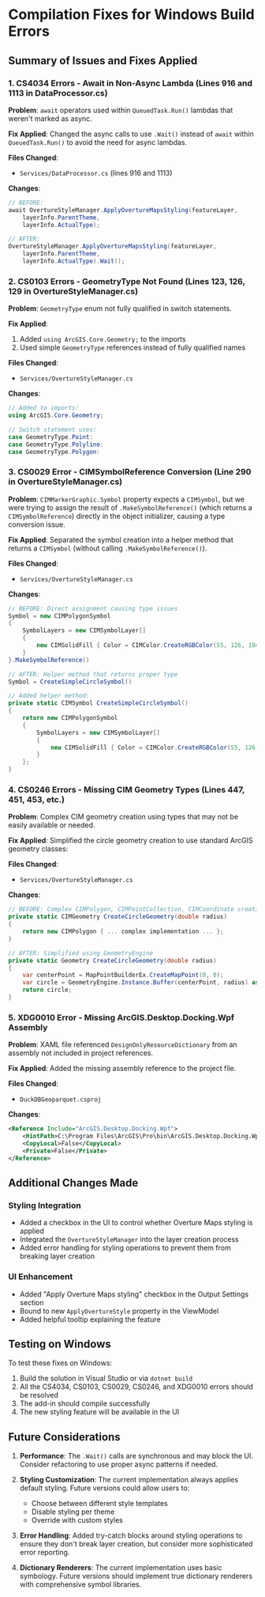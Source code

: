 # Compilation Fixes for Windows Build Errors

## Summary of Issues and Fixes Applied

### 1. CS4034 Errors - Await in Non-Async Lambda (Lines 916 and 1113 in DataProcessor.cs)

**Problem**: `await` operators used within `QueuedTask.Run()` lambdas that weren't marked as async.

**Fix Applied**: Changed the async calls to use `.Wait()` instead of `await` within `QueuedTask.Run()` to avoid the need for async lambdas.

**Files Changed**:
- `Services/DataProcessor.cs` (lines 916 and 1113)

**Changes**:
```csharp
// BEFORE:
await OvertureStyleManager.ApplyOvertureMapsStyling(featureLayer, 
    layerInfo.ParentTheme, 
    layerInfo.ActualType);

// AFTER:
OvertureStyleManager.ApplyOvertureMapsStyling(featureLayer, 
    layerInfo.ParentTheme, 
    layerInfo.ActualType).Wait();
```

### 2. CS0103 Errors - GeometryType Not Found (Lines 123, 126, 129 in OvertureStyleManager.cs)

**Problem**: `GeometryType` enum not fully qualified in switch statements.

**Fix Applied**: 
1. Added `using ArcGIS.Core.Geometry;` to the imports
2. Used simple `GeometryType` references instead of fully qualified names

**Files Changed**:
- `Services/OvertureStyleManager.cs`

**Changes**:
```csharp
// Added to imports:
using ArcGIS.Core.Geometry;

// Switch statement uses:
case GeometryType.Point:
case GeometryType.Polyline:
case GeometryType.Polygon:
```

### 3. CS0029 Error - CIMSymbolReference Conversion (Line 290 in OvertureStyleManager.cs)

**Problem**: `CIMMarkerGraphic.Symbol` property expects a `CIMSymbol`, but we were trying to assign the result of `.MakeSymbolReference()` (which returns a `CIMSymbolReference`) directly in the object initializer, causing a type conversion issue.

**Fix Applied**: Separated the symbol creation into a helper method that returns a `CIMSymbol` (without calling `.MakeSymbolReference()`).

**Files Changed**:
- `Services/OvertureStyleManager.cs`

**Changes**:
```csharp
// BEFORE: Direct assignment causing type issues
Symbol = new CIMPolygonSymbol
{
    SymbolLayers = new CIMSymbolLayer[]
    {
        new CIMSolidFill { Color = CIMColor.CreateRGBColor(55, 126, 184) }
    }
}.MakeSymbolReference()

// AFTER: Helper method that returns proper type
Symbol = CreateSimpleCircleSymbol()

// Added helper method:
private static CIMSymbol CreateSimpleCircleSymbol()
{
    return new CIMPolygonSymbol
    {
        SymbolLayers = new CIMSymbolLayer[]
        {
            new CIMSolidFill { Color = CIMColor.CreateRGBColor(55, 126, 184) }
        }
    };
}
```

### 4. CS0246 Errors - Missing CIM Geometry Types (Lines 447, 451, 453, etc.)

**Problem**: Complex CIM geometry creation using types that may not be easily available or needed.

**Fix Applied**: Simplified the circle geometry creation to use standard ArcGIS geometry classes:

**Files Changed**:
- `Services/OvertureStyleManager.cs`

**Changes**:
```csharp
// BEFORE: Complex CIMPolygon, CIMPointCollection, CIMCoordinate creation
private static CIMGeometry CreateCircleGeometry(double radius)
{
    return new CIMPolygon { ... complex implementation ... };
}

// AFTER: Simplified using GeometryEngine
private static Geometry CreateCircleGeometry(double radius)
{
    var centerPoint = MapPointBuilderEx.CreateMapPoint(0, 0);
    var circle = GeometryEngine.Instance.Buffer(centerPoint, radius) as Polygon;
    return circle;
}
```

### 5. XDG0010 Error - Missing ArcGIS.Desktop.Docking.Wpf Assembly

**Problem**: XAML file referenced `DesignOnlyResourceDictionary` from an assembly not included in project references.

**Fix Applied**: Added the missing assembly reference to the project file.

**Files Changed**:
- `DuckDBGeoparquet.csproj`

**Changes**:
```xml
<Reference Include="ArcGIS.Desktop.Docking.Wpf">
    <HintPath>C:\Program Files\ArcGIS\Pro\bin\ArcGIS.Desktop.Docking.Wpf.dll</HintPath>
    <CopyLocal>False</CopyLocal>
    <Private>False</Private>
</Reference>
```

## Additional Changes Made

### Styling Integration
- Added a checkbox in the UI to control whether Overture Maps styling is applied
- Integrated the `OvertureStyleManager` into the layer creation process
- Added error handling for styling operations to prevent them from breaking layer creation

### UI Enhancement
- Added "Apply Overture Maps styling" checkbox in the Output Settings section
- Bound to new `ApplyOvertureStyle` property in the ViewModel
- Added helpful tooltip explaining the feature

## Testing on Windows

To test these fixes on Windows:

1. Build the solution in Visual Studio or via `dotnet build`
2. All the CS4034, CS0103, CS0029, CS0246, and XDG0010 errors should be resolved
3. The add-in should compile successfully
4. The new styling feature will be available in the UI

## Future Considerations

1. **Performance**: The `.Wait()` calls are synchronous and may block the UI. Consider refactoring to use proper async patterns if needed.

2. **Styling Customization**: The current implementation always applies default styling. Future versions could allow users to:
   - Choose between different style templates
   - Disable styling per theme
   - Override with custom styles

3. **Error Handling**: Added try-catch blocks around styling operations to ensure they don't break layer creation, but consider more sophisticated error reporting.

4. **Dictionary Renderers**: The current implementation uses basic symbology. Future versions should implement true dictionary renderers with comprehensive symbol libraries. 